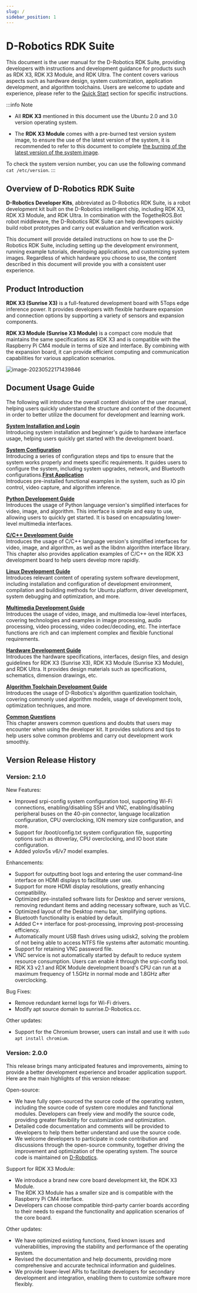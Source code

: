 ```yaml
---
slug: /
sidebar_position: 1
---
```


# D-Robotics  RDK Suite

This document is the user manual for the D-Robotics RDK Suite, providing developers with instructions and development guidance for products such as RDK X3, RDK X3 Module, and RDK Ultra. The content covers various aspects such as hardware design, system customization, application development, and algorithm toolchains. Users are welcome to update and experience, please refer to the [Quick Start](/category/installation) section for specific instructions.

:::info Note

- All **RDK X3** mentioned in this document use the Ubuntu 2.0 and 3.0 version operating system.

- The **RDK X3 Module** comes with a pre-burned test version system image, to ensure the use of the latest version of the system, it is recommended to refer to this document to complete [the burning of the latest version of the system image](/installation/install_os).

To check the system version number, you can use the following command `cat /etc/version`.
:::



## Overview of D-Robotics RDK Suite

**D-Robotics Developer Kits**, abbreviated as D-Robotics RDK Suite, is a robot development kit built on the D-Robotics intelligent chip, including RDK X3, RDK X3 Module, and RDK Ultra. In combination with the TogetheROS.Bot robot middleware, the D-Robotics RDK Suite can help developers quickly build robot prototypes and carry out evaluation and verification work.

This document will provide detailed instructions on how to use the D-Robotics RDK Suite, including setting up the development environment, running example tutorials, developing applications, and customizing system images. Regardless of which hardware you choose to use, the content described in this document will provide you with a consistent user experience.

## Product Introduction

**RDK X3 (Sunrise X3)** is a full-featured development board with 5Tops edge inference power. It provides developers with flexible hardware expansion and connection options by supporting a variety of sensors and expansion components.

**RDK X3 Module (Sunrise X3 Module)** is a compact core module that maintains the same specifications as RDK X3 and is compatible with the Raspberry Pi CM4 module in terms of size and interface. By combining with the expansion board, it can provide efficient computing and communication capabilities for various application scenarios.

![image-20230522171439846](../static/img/image-rdk-serials.jpg)


## Document Usage Guide

The following will introduce the overall content division of the user manual, helping users quickly understand the structure and content of the document in order to better utilize the document for development and learning work.

**[System Installation and Login](/category/installation)**  
Introducing system installation and beginner's guide to hardware interface usage, helping users quickly get started with the development board.

**[System Configuration](/category/configuration)**  
Introducing a series of configuration steps and tips to ensure that the system works properly and meets specific requirements. It guides users to configure the system, including system upgrades, network, and Bluetooth configurations.**[First Application](/category/first_application)**  
Introduces pre-installed functional examples in the system, such as IO pin control, video capture, and algorithm inference.

**[Python Development Guide](/category/python_development)**  
Introduces the usage of Python language version's simplified interfaces for video, image, and algorithm. This interface is simple and easy to use, allowing users to quickly get started. It is based on encapsulating lower-level multimedia interfaces.

**[C/C++ Development Guide](/category/clang_development)**  
Introduces the usage of C/C++ language version's simplified interfaces for video, image, and algorithm, as well as the libdnn algorithm interface library. This chapter also provides application examples of C/C++ on the RDK X3 development board to help users develop more rapidly.

**[Linux Development Guide](/category/linux_development)**  
Introduces relevant content of operating system software development, including installation and configuration of development environment, compilation and building methods for Ubuntu platform, driver development, system debugging and optimization, and more.

**[Multimedia Development Guide](/category/multimedia_development)**  
Introduces the usage of video, image, and multimedia low-level interfaces, covering technologies and examples in image processing, audio processing, video processing, video codec/decoding, etc. The interface functions are rich and can implement complex and flexible functional requirements.

**[Hardware Development Guide](/category/hardware_development)**  
Introduces the hardware specifications, interfaces, design files, and design guidelines for RDK X3 (Sunrise X3), RDK X3 Module (Sunrise X3 Module), and RDK Ultra. It provides design materials such as specifications, schematics, dimension drawings, etc.

**[Algorithm Toolchain Development Guide](/category/toolchain_development)**  
Introduces the usage of D-Robotics's algorithm quantization toolchain, covering commonly used algorithm models, usage of development tools, optimization techniques, and more.

**[Common Questions](/category/common_questions)**  
This chapter answers common questions and doubts that users may encounter when using the developer kit. It provides solutions and tips to help users solve common problems and carry out development work smoothly.

## Version Release History

### Version: 2.1.0

New Features:

- Improved srpi-config system configuration tool, supporting Wi-Fi connections, enabling/disabling SSH and VNC, enabling/disabling peripheral buses on the 40-pin connector, language localization configuration, CPU overclocking, ION memory size configuration, and more.
- Support for /boot/config.txt system configuration file, supporting options such as dtoverlay, CPU overclocking, and IO boot state configuration.
- Added yolov5s v6/v7 model examples.

Enhancements:

- Support for outputting boot logs and entering the user command-line interface on HDMI displays to facilitate user use.
- Support for more HDMI display resolutions, greatly enhancing compatibility.
- Optimized pre-installed software lists for Desktop and server versions, removing redundant items and adding necessary software, such as VLC.
- Optimized layout of the Desktop menu bar, simplifying options.
- Bluetooth functionality is enabled by default.
- Added C++ interface for post-processing, improving post-processing efficiency.
- Automatically mount USB flash drives using udisk2, solving the problem of not being able to access NTFS file systems after automatic mounting.
- Support for retaining VNC password file.
- VNC service is not automatically started by default to reduce system resource consumption. Users can enable it through the srpi-config tool.
- RDK X3 v2.1 and RDK Module development board's CPU can run at a maximum frequency of 1.5GHz in normal mode and 1.8GHz after overclocking.

Bug Fixes: 
- Remove redundant kernel logs for Wi-Fi drivers.
- Modify apt source domain to sunrise.D-Robotics.cc.

Other updates:

- Support for the Chromium browser, users can install and use it with `sudo apt install chromium`.

### Version: 2.0.0

This release brings many anticipated features and improvements, aiming to provide a better development experience and broader application support. Here are the main highlights of this version release:

Open-source:

- We have fully open-sourced the source code of the operating system, including the source code of system core modules and functional modules. Developers can freely view and modify the source code, providing greater flexibility for customization and optimization.
- Detailed code documentation and comments will be provided to developers to help them better understand and use the source code.
- We welcome developers to participate in code contribution and discussions through the open-source community, together driving the improvement and optimization of the operating system. The source code is maintained on [D-Robotics](https://github.com/D-Robotics).

Support for RDK X3 Module:

- We introduce a brand new core board development kit, the RDK X3 Module.
- The RDK X3 Module has a smaller size and is compatible with the Raspberry Pi CM4 interface.
- Developers can choose compatible third-party carrier boards according to their needs to expand the functionality and application scenarios of the core board.

Other updates:

- We have optimized existing functions, fixed known issues and vulnerabilities, improving the stability and performance of the operating system.
- Revised the documentation and help documents, providing more comprehensive and accurate technical information and guidelines.
- We provide lower-level APIs to facilitate developers for secondary development and integration, enabling them to customize software more flexibly.